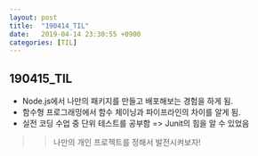 ```yaml
---
layout: post
title:  "190414_TIL"
date:   2019-04-14 23:30:55 +0900
categories: [TIL]
---
```


190415_TIL
------------

* Node.js에서 나만의 패키지를 만들고 배포해보는 경험을 하게 됨.
* 함수형 프로그래밍에서 함수 체이닝과 파이프라인의 차이를 알게 됨.
* 실전 코딩 수업 중 단위 테스트를 공부함 => Junit의 힘을 알 수 있었음

>> 나만의 개인 프로젝트를 정해서 발전시켜보자!

